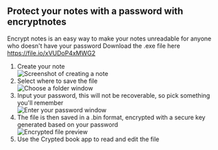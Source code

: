 ## Protect your notes with a password with encryptnotes

Encrypt notes is an easy way to make your notes unreadable for anyone who doesn't have your password 
Download the .exe file here https://file.io/xVUDoP4xMWG2 

1. Create your note <br>
![Screenshot of creating a note](https://i.postimg.cc/sDDTKNTh/1.png)
2. Select where to save the file <br>
  ![Choose a folder window](https://i.postimg.cc/2SgTk8rQ/2.png)
3. Input your password, this will not be recoverable, so pick something you'll remember <br>
![Enter your password window](https://i.postimg.cc/vHq3KtKS/3.png)
4. The file is then saved in a .bin format, encrypted with a secure key generated based on your password <br>
![Encrypted file preview](https://i.postimg.cc/wj10Ys8x/4.png)
5. Use the Crypted book app to read and edit the file <br>
